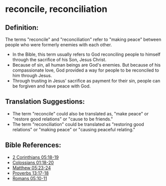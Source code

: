 # reconcile, reconciliation #

## Definition: ##

The terms "reconcile" and "reconciliation" refer to "making peace" between people who were formerly enemies with each other.

* In the Bible, this term usually refers to God reconciling people to himself through the sacrifice of his Son, Jesus Christ.
* Because of sin, all human beings are God's enemies. But because of his compassionate love, God provided a way for people to be reconciled to him through Jesus.
* Through trusting in Jesus' sacrifice as payment for their sin, people can be forgiven and have peace with God.

## Translation Suggestions: ##

* The term "reconcile" could also be translated as, "make peace" or "restore good relations" or "cause to be friends."
* The term "reconciliation" could be translated as "restoring good relations" or "making peace" or "causing peaceful relating."



## Bible References: ##

* [2 Corinthians 05:18-19](en/tn/2co/help/05/18)
* [Colossians 01:18-20](en/tn/col/help/01/18)
* [Matthew 05:23-24](en/tn/mat/help/05/23)
* [Proverbs 13:17-18](en/tn/pro/help/13/17)
* [Romans 05:10-11](en/tn/rom/help/05/10)
